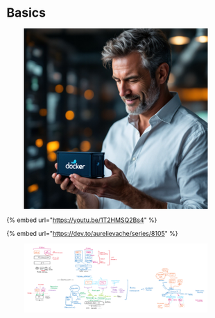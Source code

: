 # Basics

<figure><img src="../.gitbook/assets/image.png" alt=""><figcaption></figcaption></figure>

{% embed url="https://youtu.be/1T2HMSQ2Bs4" %}

{% embed url="https://dev.to/aurelievache/series/8105" %}

<figure><img src="../.gitbook/assets/image (245).png" alt=""><figcaption></figcaption></figure>
